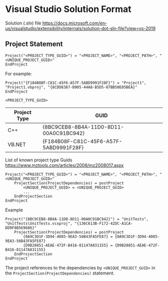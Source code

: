 # Visual Studio Solution Format

Solution (.sln) file
https://docs.microsoft.com/en-us/visualstudio/extensibility/internals/solution-dot-sln-file?view=vs-2019

## Project Statement

```
Project("<PROJECT_TYPE_GUID>") = "<PROJECT_NAME>", "<PROJECT_PATH>", "<UNIQUE_PROJECT_GUID>"
EndProject
```

For example:

```
Project("{F184B08F-C81C-45F6-A57F-5ABD9991F28F}") = "Project1", "Project1.vbproj", "{8CDD8387-B905-44A8-B5D5-07BB50E05BEA}"
EndProject
```

`<PROJECT_TYPE_GUID>`

| Project Type |                 GUID                   |
|--------------|----------------------------------------|
| C++          | {8BC9CEB8-8B4A-11D0-8D11-00A0C91BC942} |
| VB.NET       | {F184B08F-C81C-45F6-A57F-5ABD9991F28F} |

List of known project type Guids
https://www.mztools.com/articles/2008/mz2008017.aspx

```
Project("<PROJECT_TYPE_GUID>") = "<PROJECT_NAME>", "<PROJECT_PATH>", "<UNIQUE_PROJECT_GUID>"
	ProjectSection(ProjectDependencies) = postProject
		<UNIQUE_PROJECT_GUID> = <UNIQUE_PROJECT_GUID>
		...
	EndProjectSection
EndProject
```

Example

```
Project("{8BC9CEB8-8B4A-11D0-8D11-00A0C91BC942}") = "UnitTests", "UnitTests\UnitTests.vcxproj", "{136C613B-F172-42DC-A1CA-DD9F8B569686}"
	ProjectSection(ProjectDependencies) = postProject
		{0A9C3D1F-3D94-4085-9EA3-56B43FA5FE87} = {0A9C3D1F-3D94-4085-9EA3-56B43FA5FE87}
		{D9B28851-AEAE-472F-B416-81147A831155} = {D9B28851-AEAE-472F-B416-81147A831155}
	EndProjectSection
EndProject
```

The project references to the dependencies by `<UNIQUE_PROJECT_GUID>` in the `ProjectSection(ProjectDependencies)` statement.

